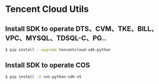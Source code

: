 # Tencent Cloud Utils

## Install SDK to operate DTS、CVM、TKE、BILL、VPC、MYSQL、TDSQL-C、PG..

```sh
$ pip install --upgrade tencentcloud-sdk-python
```

## Install SDK to operate COS

```sh
$ pip install -U cos-python-sdk-v5
```
